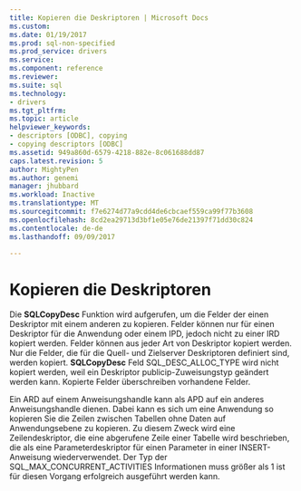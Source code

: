 ```yaml
---
title: Kopieren die Deskriptoren | Microsoft Docs
ms.custom: 
ms.date: 01/19/2017
ms.prod: sql-non-specified
ms.prod_service: drivers
ms.service: 
ms.component: reference
ms.reviewer: 
ms.suite: sql
ms.technology:
- drivers
ms.tgt_pltfrm: 
ms.topic: article
helpviewer_keywords:
- descriptors [ODBC], copying
- copying descriptors [ODBC]
ms.assetid: 949a860d-6579-4218-882e-8c061688dd87
caps.latest.revision: 5
author: MightyPen
ms.author: genemi
manager: jhubbard
ms.workload: Inactive
ms.translationtype: MT
ms.sourcegitcommit: f7e6274d77a9cdd4de6cbcaef559ca99f77b3608
ms.openlocfilehash: 8cd2ea29713d3bf1e05e76de21397f71dd30c824
ms.contentlocale: de-de
ms.lasthandoff: 09/09/2017

---
```

# <a name="copying-descriptors"></a>Kopieren die Deskriptoren
Die **SQLCopyDesc** Funktion wird aufgerufen, um die Felder der einen Deskriptor mit einem anderen zu kopieren. Felder können nur für einen Deskriptor für die Anwendung oder einem IPD, jedoch nicht zu einer IRD kopiert werden. Felder können aus jeder Art von Deskriptor kopiert werden. Nur die Felder, die für die Quell- und Zielserver Deskriptoren definiert sind, werden kopiert. **SQLCopyDesc** Feld SQL_DESC_ALLOC_TYPE wird nicht kopiert werden, weil ein Deskriptor publicip-Zuweisungstyp geändert werden kann. Kopierte Felder überschreiben vorhandene Felder.  
  
 Ein ARD auf einem Anweisungshandle kann als APD auf ein anderes Anweisungshandle dienen. Dabei kann es sich um eine Anwendung so kopieren Sie die Zeilen zwischen Tabellen ohne Daten auf Anwendungsebene zu kopieren. Zu diesem Zweck wird eine Zeilendeskriptor, die eine abgerufene Zeile einer Tabelle wird beschrieben, die als eine Parameterdeskriptor für einen Parameter in einer INSERT-Anweisung wiederverwendet. Der Typ der SQL_MAX_CONCURRENT_ACTIVITIES Informationen muss größer als 1 ist für diesen Vorgang erfolgreich ausgeführt werden kann.

